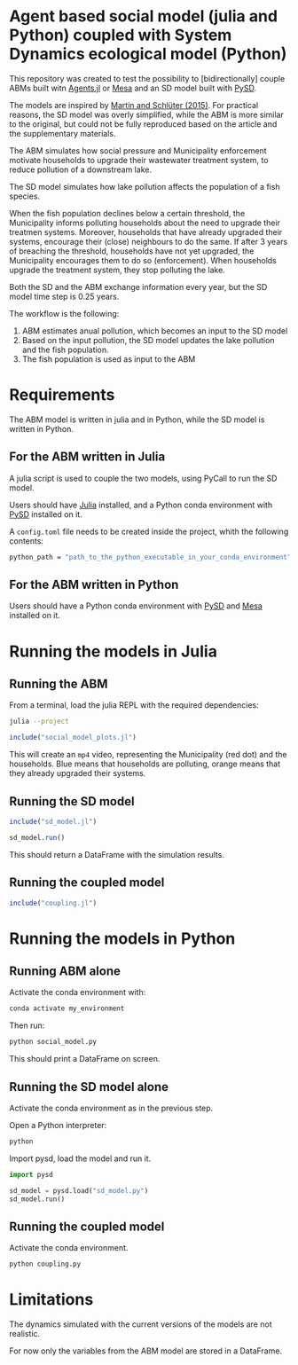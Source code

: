 # Agent based social model (julia and Python) coupled with System Dynamics ecological model (Python)


This repository was created to test the possibility to [bidirectionally] couple ABMs built witn [Agents.jl](https://juliadynamics.github.io/Agents.jl/stable/) or [Mesa](https://mesa.readthedocs.io/) and an SD model built with [PySD](https://pysd.readthedocs.io/en/master/).

The models are inspired by [Martin and Schlüter (2015)](https://www.frontiersin.org/articles/10.3389/fenvs.2015.00066/full). For practical reasons, the SD model was overly simplified, while the ABM is more similar to the original, but could not be fully reproduced based on the article and the supplementary materials.

The ABM simulates how social pressure and Municipality enforcement motivate households to upgrade their wastewater treatment system, to reduce pollution of a downstream lake.

The SD model simulates how lake pollution affects the population of a fish species.

When the fish population declines below a certain threshold, the Municipality informs polluting households about the need to upgrade their treatmen systems. Moreover, households that have already upgraded their systems, encourage their (close) neighbours to do the same. If after 3 years of breaching the threshold, households have not yet upgraded, the Municipality encourages them to do so (enforcement). When households upgrade the treatment system, they stop polluting the lake.

Both the SD and the ABM exchange information every year, but the SD model time step is 0.25 years.

The workflow is the following:
1. ABM estimates anual pollution, which becomes an input to the SD model
2. Based on the input pollution, the SD model updates the lake pollution and the fish population.
3. The fish population is used as input to the ABM

# Requirements
The ABM model is written in julia and in Python, while the SD model is written in Python.

## For the ABM written in Julia
A julia script is used to couple the two models, using PyCall to run the SD model.

Users should have [Julia](https://julialang.org/) installed, and a Python conda environment with [PySD](https://pypi.org/project/pysd/) installed on it.

A `config.toml` file needs to be created inside the project, whith the following contents:

```bash
python_path = "path_to_the_python_executable_in_your_conda_environment"
```

## For the ABM written in Python

Users should have a Python conda environment with [PySD](https://pypi.org/project/pysd/) and [Mesa](https://mesa.readthedocs.io/) installed on it.

# Running the models in Julia

## Running the ABM

From a terminal, load the julia REPL with the required dependencies:

```bash
julia --project
```

```julia
include("social_model_plots.jl")
```

This will create an `mp4` video, representing the Municipality (red dot) and the households. Blue means that households are polluting, orange means that they already upgraded their systems.


## Running the SD model

```julia
include("sd_model.jl")

sd_model.run()
```

This should return a DataFrame with the simulation results.


## Running the coupled model

```julia
include("coupling.jl")
```


# Running the models in Python

## Running ABM alone

Activate the conda environment with:

```bash
conda activate my_environment
```
Then run:

```bash
python social_model.py
```

This should print a DataFrame on screen.

## Running the SD model alone

Activate the conda environment as in the previous step.

Open a Python interpreter:

```bash
python
```

Import pysd, load the model and run it.

```python
import pysd

sd_model = pysd.load("sd_model.py")
sd_model.run()
```

## Running the coupled model
Activate the conda environment.

```bash
python coupling.py
```

# Limitations
The dynamics simulated with the current versions of the models are not realistic.

For now only the variables from the ABM model are stored in a DataFrame.






